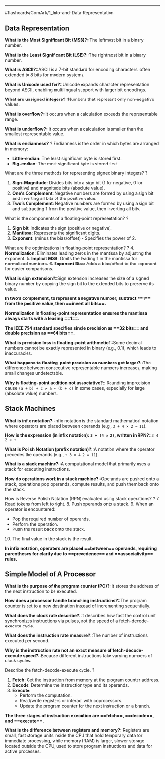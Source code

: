 ____

#flashcards/ComArk/1_Into-and-Data-Representation 

## Data Representation


**What is the Most Significant Bit (MSB)?**::The leftmost bit in a binary number.
<!--SR:!2025-04-12,56,310-->

**What is the Least Significant Bit (LSB)?**::The rightmost bit in a binary number.
<!--SR:!2025-04-27,69,317-->

**What is ASCII?**::ASCII is a 7-bit standard for encoding characters, often extended to 8 bits for modern systems.
<!--SR:!2025-04-20,62,310-->

**What is Unicode used for?**::Unicode expands character representation beyond ASCII, enabling multilingual support with larger bit encodings.
<!--SR:!2025-03-27,44,297-->

**What are unsigned integers?**::Numbers that represent only non-negative values.
<!--SR:!2025-04-19,61,317-->

**What is overflow?**::It occurs when a calculation exceeds the representable range.
<!--SR:!2025-04-24,66,317-->

**What is underflow?**::It occurs when a calculation is smaller than the smallest representable value.
<!--SR:!2025-03-27,43,290-->

**What is endianness?**
?
Endianness is the order in which bytes are arranged in memory:
- **Little-endian**: The least significant byte is stored first.
- **Big-endian**: The most significant byte is stored first.
<!--SR:!2025-07-08,119,302-->

What are the three methods for representing signed binary integers?
?
1. **Sign-Magnitude**: Divides bits into a sign bit (1 for negative, 0 for positive) and magnitude bits (absolute value).
2. **One’s Complement**: Negative numbers are formed by using a sign bit and inverting all bits of the positive value.
3. **Two’s Complement**: Negative numbers are formed by using a sign bit and subtracting 1 from the positive value, then inverting all bits.
<!--SR:!2025-04-01,45,290-->

What is the components of a floating-point representation?
?
1. **Sign bit**: Indicates the sign (positive or negative).
2. **Mantissa**: Represents the significant digits.
3. **Exponent**: (minus the bias/offset) - Specifies the power of 2.
<!--SR:!2025-04-23,58,270-->

What are the optimizations in floating-point representation?
?
4. **Normalization**: Eliminates leading zeros in the mantissa by adjusting the exponent.
5. **Implicit MSB**: Omits the leading 1 in the mantissa for normalized numbers.
6. **Exponent Bias**: Adds a bias/offset to the exponent for easier comparisons.
<!--SR:!2025-05-26,76,270-->

**What is sign extension?**::Sign extension increases the size of a signed binary number by copying the sign bit to the extended bits to preserve its value.
<!--SR:!2025-04-12,56,310-->

**In two’s complement, to represent a negative number, subtract ==1== from the positive value, then ==invert all bits==.**
<!--SR:!2025-04-25,67,310!2025-04-19,61,317-->

**Normalization in floating-point representation ensures the mantissa always starts with a leading ==1==.**
<!--SR:!2025-04-01,45,290-->

**The IEEE 754 standard specifies single precision as ==32 bits== and double precision as ==64 bits==.**
<!--SR:!2025-04-20,62,317!2025-04-26,68,317-->

**What is precision loss in floating-point arithmetic?**::Some decimal numbers cannot be exactly represented in binary (e.g., 0.1), which leads to inaccuracies.
<!--SR:!2025-04-16,55,328-->

**What happens to floating-point precision as numbers get larger?**::The difference between consecutive representable numbers increases, making small changes undetectable.
<!--SR:!2025-04-15,54,328-->

**Why is floating-point addition not associative?**:: Rounding imprecision  cause `(a + b) + c ≠ a + (b + c)` in some cases, especially for large (absolute value) numbers.
<!--SR:!2025-05-20,80,347-->

## Stack Machines


**What is infix notation?**::Infix notation is the standard mathematical notation where operators are placed between operands (e.g., `3 + 4 × 2 = 11`).
<!--SR:!2025-05-11,76,330-->

**How is the expression (in infix notation): `3 + (4 × 2)`, written in RPN?**::`3 4 2 × +`
<!--SR:!2025-04-16,36,248-->

**What is Polish Notation (prefix notation)?**::A notation where the operator precedes the operands (e.g., `+ 3 × 4 2 = 11`).
<!--SR:!2025-05-09,74,330-->

**What is a stack machine?**::A computational model that primarily uses a stack for executing instructions.
<!--SR:!2025-04-04,48,310-->

**How do operations work in a stack machine?**::Operands are pushed onto a stack, operations pop operands, compute results, and push them back onto the stack.
<!--SR:!2025-05-03,72,330-->

How is Reverse Polish Notation (RPN) evaluated using stack operations?
?
7. Read tokens from left to right.
8. Push operands onto a stack.
9. When an operator is encountered:
   - Pop the required number of operands.
   - Perform the operation.
   - Push the result back onto the stack.
10. The final value in the stack is the result.
<!--SR:!2025-03-23,36,290-->

**In infix notation, operators are placed ==between== operands, requiring parentheses for clarity due to ==precedence== and ==associativity== rules.**
<!--SR:!2025-05-06,71,325!2025-05-04,69,325!2025-05-08,73,330-->

## Simple Model of A Processor


**What is the purpose of the program counter (PC)?**::It stores the address of the next instruction to be executed.
<!--SR:!2025-05-06,71,327-->

**How does a processor handle branching instructions?**::The program counter is set to a new destination instead of incrementing sequentially.
<!--SR:!2025-05-09,74,328-->

**What does the clock rate describe?**::It describes how fast the control unit synchronizes instructions via pulses, not the speed of a fetch-decode-execute cycle.
<!--SR:!2025-04-30,69,328-->

**What does the instruction rate measure?**::The number of instructions executed per second.
<!--SR:!2025-05-10,75,330-->

**Why is the instruction rate not an exact measure of fetch-decode-execute speed?**::Because different instructions take varying numbers of clock cycles.
<!--SR:!2025-05-05,70,328-->

Describe the fetch-decode-execute cycle.
?
1. **Fetch**: Get the instruction from memory at the program counter address.
2. **Decode**: Determine the instruction type and its operands.
3. **Execute**:
   - Perform the computation.
   - Read/write registers or interact with coprocessors.
   - Update the program counter for the next instruction or a branch.
<!--SR:!2025-03-31,44,307-->

**The three stages of instruction execution are ==fetch==, ==decode==, and ==execute==.**
<!--SR:!2025-05-02,71,325!2025-05-05,70,327!2025-05-07,72,325-->

**What is the difference between registers and memory?**::Registers are small, fast storage units inside the CPU that hold temporary data for immediate processing, while memory (RAM) is larger, slower storage located outside the CPU, used to store program instructions and data for active processes.
<!--SR:!2025-05-21,81,347-->